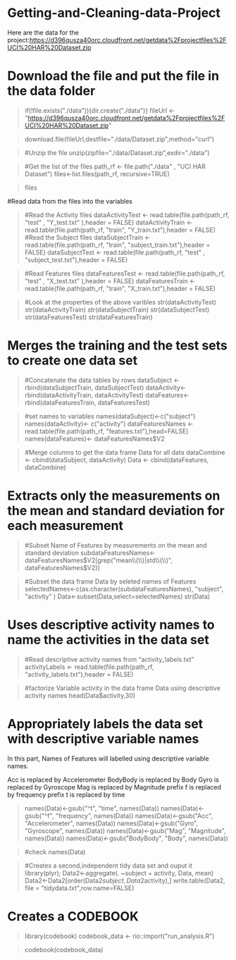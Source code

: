 # Getting-and-Cleaning-data-Project
Here are the data for the project:https://d396qusza40orc.cloudfront.net/getdata%2Fprojectfiles%2FUCI%20HAR%20Dataset.zip
# Download the file and put the file in the data folder
>if(!file.exists("./data")){dir.create("./data")}
>fileUrl <- "https://d396qusza40orc.cloudfront.net/getdata%2Fprojectfiles%2FUCI%20HAR%20Dataset.zip"

>download.file(fileUrl,destfile="./data/Dataset.zip",method="curl")

>#Unzip the file
>unzip(zipfile="./data/Dataset.zip",exdir="./data")

>#Get the list of the files
>path_rf <- file.path("./data" , "UCI HAR Dataset")
>files<-list.files(path_rf, recursive=TRUE)

>files

#Read data from the files into the variables
 > #Read the Activity files
  >dataActivityTest  <- read.table(file.path(path_rf, "test" , "Y_test.txt" ),header = FALSE)
  >dataActivityTrain <- read.table(file.path(path_rf, "train", "Y_train.txt"),header = FALSE)
  >#Read the Subject files
  >dataSubjectTrain <- read.table(file.path(path_rf, "train", "subject_train.txt"),header = FALSE)
  >dataSubjectTest  <- read.table(file.path(path_rf, "test" , "subject_test.txt"),header = FALSE)
 
 >#Read Features files
 >dataFeaturesTest  <- read.table(file.path(path_rf, "test" , "X_test.txt" ),header = FALSE)
 >dataFeaturesTrain <- read.table(file.path(path_rf, "train", "X_train.txt"),header = FALSE)
 
 >#Look at the properties of the above varibles
 >str(dataActivityTest)
 >str(dataActivityTrain)
 >str(dataSubjectTrain)
 >str(dataSubjectTest)
 >str(dataFeaturesTest)
 >str(dataFeaturesTrain)
 
 # Merges the training and the test sets to create one data set
 >#Concatenate the data tables by rows
 >dataSubject <- rbind(dataSubjectTrain, dataSubjectTest)
 >dataActivity<- rbind(dataActivityTrain, dataActivityTest)
 >dataFeatures<- rbind(dataFeaturesTrain, dataFeaturesTest)
 
 >#set names to variables
 >names(dataSubject)<-c("subject")
 >names(dataActivity)<- c("activity")
 >dataFeaturesNames <- read.table(file.path(path_rf, "features.txt"),head=FALSE)
 >names(dataFeatures)<- dataFeaturesNames$V2
 
 >#Merge columns to get the data frame Data for all data
 >dataCombine <- cbind(dataSubject, dataActivity)
 >Data <- cbind(dataFeatures, dataCombine)
 
 # Extracts only the measurements on the mean and standard deviation for each measurement
 >#Subset Name of Features by measurements on the mean and standard deviation
 >subdataFeaturesNames<-dataFeaturesNames$V2[grep("mean\\(\\)|std\\(\\)", dataFeaturesNames$V2)]
 
 >#Subset the data frame Data by seleted names of Features
 >selectedNames<-c(as.character(subdataFeaturesNames), "subject", "activity" )
 >Data<-subset(Data,select=selectedNames)
 >str(Data)

# Uses descriptive activity names to name the activities in the data set
>#Read descriptive activity names from “activity_labels.txt”
>activityLabels <- read.table(file.path(path_rf, "activity_labels.txt"),header = FALSE)

>#factorize Variable activity in the data frame Data using descriptive activity names
>head(Data$activity,30)

# Appropriately labels the data set with descriptive variable names
In this part, Names of Features will labelled using descriptive variable names.

Acc is replaced by Accelerometer
BodyBody is replaced by Body
Gyro is replaced by Gyroscope
Mag is replaced by Magnitude
prefix f is replaced by frequency
prefix t is replaced by time

>names(Data)<-gsub("^t", "time", names(Data))
>names(Data)<-gsub("^f", "frequency", names(Data))
>names(Data)<-gsub("Acc", "Accelerometer", names(Data))
>names(Data)<-gsub("Gyro", "Gyroscope", names(Data))
>names(Data)<-gsub("Mag", "Magnitude", names(Data))
>names(Data)<-gsub("BodyBody", "Body", names(Data))

>#check
>names(Data)

>#Creates a second,independent tidy data set and ouput it
>library(plyr);
>Data2<-aggregate(. ~subject + activity, Data, mean)
>Data2<-Data2[order(Data2$subject,Data2$activity),]
>write.table(Data2, file = "tidydata.txt",row.name=FALSE)

# Creates a CODEBOOK
>library(codebook)
> codebook_data <- rio::import("run_analysis.R")

> codebook(codebook_data)
